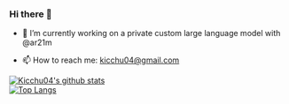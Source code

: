 ### Hi there 👋

- 🔭 I’m currently working on a private custom large language model with @ar21m

- 📫 How to reach me: kicchu04@gmail.com

 [![Kicchu04's github stats](https://github-readme-stats.vercel.app/api?username=kicchu04&show_icons=true&theme=monokai)](https://github.com/anuraghazra/github-readme-stats) <br>
 [![Top Langs](https://github-readme-stats.vercel.app/api/top-langs/?username=kicchu04&theme=monokai&langs_count=10&layout=compact)](https://github.com/anuraghazra/github-readme-stats) <br>
